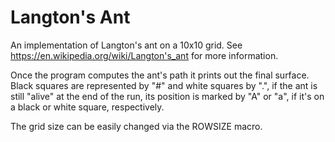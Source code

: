 # Langton's Ant

An implementation of Langton's ant on a 10x10 grid. See https://en.wikipedia.org/wiki/Langton's_ant for more information.

Once the program computes the ant's path it prints out the final surface. Black squares are represented by "#" and white squares by ".", if the ant is still "alive" at the end of the run, its position is marked by "A" or "a", if it's on a black or white square, respectively. 

The grid size can be easily changed via the ROWSIZE macro. 


 
